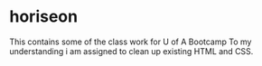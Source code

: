 # horiseon
This contains some of the class work for U of A Bootcamp
To my understanding i am assigned to clean up existing HTML and CSS. 
